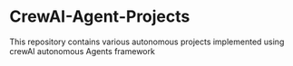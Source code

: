 # CrewAI-Agent-Projects
This repository contains various autonomous projects implemented using crewAI autonomous Agents framework
